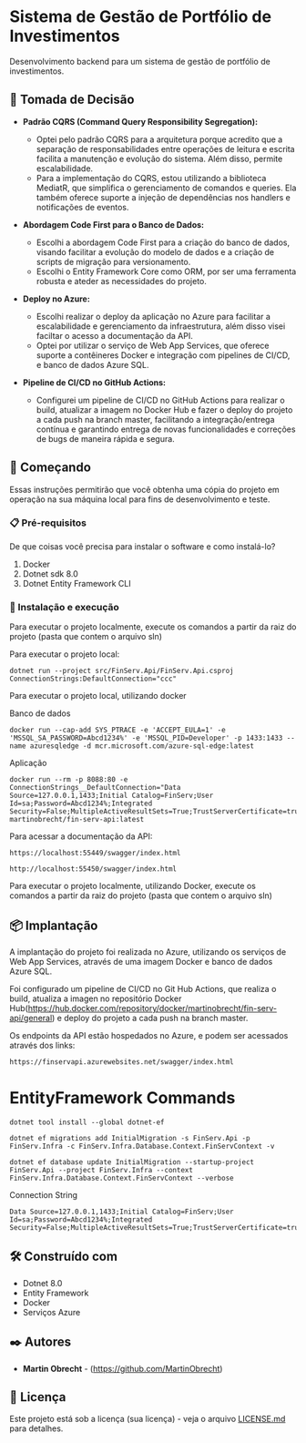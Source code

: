 # Sistema de Gestão de Portfólio de Investimentos

Desenvolvimento backend para um sistema de gestão de portfólio de investimentos.

## 🔌 Tomada de Decisão

- **Padrão CQRS (Command Query Responsibility Segregation):**
    - Optei pelo padrão CQRS para a arquitetura porque acredito que a separação de responsabilidades entre operações de leitura e escrita facilita a manutenção e evolução do sistema. Além disso, permite escalabilidade.
    - Para a implementação do CQRS, estou utilizando a biblioteca MediatR, que simplifica o gerenciamento de comandos e queries. Ela também oferece suporte a injeção de dependências nos handlers e notificações de eventos.

- **Abordagem Code First para o Banco de Dados:**
    - Escolhi a abordagem Code First para a criação do banco de dados, visando facilitar a evolução do modelo de dados e a criação de scripts de migração para versionamento.
    - Escolhi o Entity Framework Core como ORM, por ser uma ferramenta robusta e ateder as necessidades do projeto.

- **Deploy no Azure:**
    - Escolhi realizar o deploy da aplicação no Azure para facilitar a escalabilidade e gerenciamento da infraestrutura, além disso visei faciltar o acesso a documentação da API.
    - Optei por utilizar o serviço de Web App Services, que oferece suporte a contêineres Docker e integração com pipelines de CI/CD, e banco de dados Azure SQL.

- **Pipeline de CI/CD no GitHub Actions:**
    - Configurei um pipeline de CI/CD no GitHub Actions para realizar o build, atualizar a imagem no Docker Hub e fazer o deploy do projeto a cada push na branch master, facilitando a integração/entrega contínua e garantindo entrega de novas funcionalidades e correções de bugs de maneira rápida e segura.

## 🚀 Começando

Essas instruções permitirão que você obtenha uma cópia do projeto em operação na sua máquina local para fins de desenvolvimento e teste.


### 📋 Pré-requisitos

De que coisas você precisa para instalar o software e como instalá-lo?

1. Docker
2. Dotnet sdk 8.0
3. Dotnet Entity Framework CLI

### 🔧 Instalação e execução

Para executar o projeto localmente, execute os comandos a partir da raiz do projeto (pasta que contem o arquivo sln)

Para executar o projeto local:

```
dotnet run --project src/FinServ.Api/FinServ.Api.csproj ConnectionStrings:DefaultConnection="ccc"
```

Para executar o projeto local, utilizando docker

Banco de dados
```
docker run --cap-add SYS_PTRACE -e 'ACCEPT_EULA=1' -e 'MSSQL_SA_PASSWORD=Abcd1234%' -e 'MSSQL_PID=Developer' -p 1433:1433 --name azuresqledge -d mcr.microsoft.com/azure-sql-edge:latest
```
Aplicação   
```
docker run --rm -p 8088:80 -e ConnectionStrings__DefaultConnection="Data Source=127.0.0.1,1433;Initial Catalog=FinServ;User Id=sa;Password=Abcd1234%;Integrated Security=False;MultipleActiveResultSets=True;TrustServerCertificate=true;" martinobrecht/fin-serv-api:latest
```

Para acessar a documentação da API:

```
https://localhost:55449/swagger/index.html

http://localhost:55450/swagger/index.html
```

Para executar o projeto localmente, utilizando Docker, execute os comandos a partir da raiz do projeto (pasta que contem o arquivo sln)


## 📦 Implantação

A implantação do projeto foi realizada no Azure, utilizando os serviços de Web App Services, através de uma imagem Docker e banco de dados Azure SQL.

Foi configurado um pipeline de CI/CD no Git Hub Actions, que realiza o build, atualiza a imagen no repositório Docker Hub(https://hub.docker.com/repository/docker/martinobrecht/fin-serv-api/general) e deploy do projeto a cada push na branch master.

Os endpoints da API estão hospedados no Azure, e podem ser acessados através dos links:

```
https://finservapi.azurewebsites.net/swagger/index.html
```

# EntityFramework Commands

```
dotnet tool install --global dotnet-ef
```

```
dotnet ef migrations add InitialMigration -s FinServ.Api -p FinServ.Infra -c FinServ.Infra.Database.Context.FinServContext -v
```

```
dotnet ef database update InitialMigration --startup-project FinServ.Api --project FinServ.Infra --context FinServ.Infra.Database.Context.FinServContext --verbose
```

Connection String

```
Data Source=127.0.0.1,1433;Initial Catalog=FinServ;User Id=sa;Password=Abcd1234%;Integrated Security=False;MultipleActiveResultSets=True;TrustServerCertificate=true;
```


## 🛠️ Construído com

* Dotnet 8.0
* Entity Framework
* Docker
* Serviços Azure

## ✒️ Autores

* **Martin Obrecht** - (https://github.com/MartinObrecht)

## 📄 Licença

Este projeto está sob a licença (sua licença) - veja o arquivo [LICENSE.md](https://github.com/MartinObrecht/FinServ/licenca) para detalhes.

